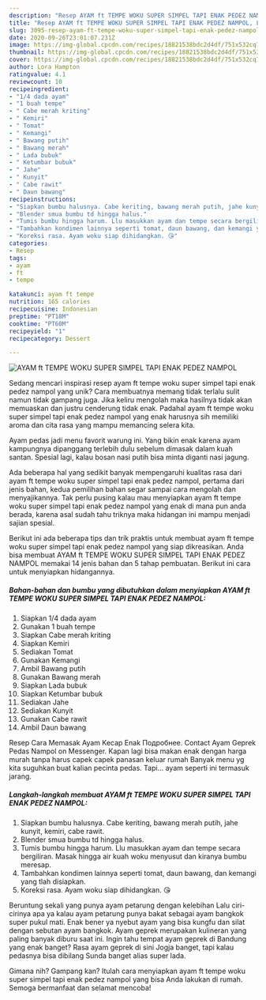 ```yaml
---
description: "Resep AYAM ft TEMPE WOKU SUPER SIMPEL TAPI ENAK PEDEZ NAMPOL, Lezat"
title: "Resep AYAM ft TEMPE WOKU SUPER SIMPEL TAPI ENAK PEDEZ NAMPOL, Lezat"
slug: 3095-resep-ayam-ft-tempe-woku-super-simpel-tapi-enak-pedez-nampol-lezat
date: 2020-09-26T23:01:07.231Z
image: https://img-global.cpcdn.com/recipes/18821538bdc2d4df/751x532cq70/ayam-ft-tempe-woku-super-simpel-tapi-enak-pedez-nampol-foto-resep-utama.jpg
thumbnail: https://img-global.cpcdn.com/recipes/18821538bdc2d4df/751x532cq70/ayam-ft-tempe-woku-super-simpel-tapi-enak-pedez-nampol-foto-resep-utama.jpg
cover: https://img-global.cpcdn.com/recipes/18821538bdc2d4df/751x532cq70/ayam-ft-tempe-woku-super-simpel-tapi-enak-pedez-nampol-foto-resep-utama.jpg
author: Lora Hampton
ratingvalue: 4.1
reviewcount: 10
recipeingredient:
- "1/4 dada ayam"
- "1 buah tempe"
- " Cabe merah kriting"
- " Kemiri"
- " Tomat"
- " Kemangi"
- " Bawang putih"
- " Bawang merah"
- " Lada bubuk"
- " Ketumbar bubuk"
- " Jahe"
- " Kunyit"
- " Cabe rawit"
- " Daun bawang"
recipeinstructions:
- "Siapkan bumbu halusnya. Cabe keriting, bawang merah putih, jahe kunyit, kemiri, cabe rawit."
- "Blender smua bumbu td hingga halus."
- "Tumis bumbu hingga harum. Llu masukkan ayam dan tempe secara bergiliran. Masak hingga air kuah woku menyusut dan kiranya bumbu meresap."
- "Tambahkan kondimen lainnya seperti tomat, daun bawang, dan kemangi yang tlah disiapkan."
- "Koreksi rasa. Ayam woku siap dihidangkan. 😘"
categories:
- Resep
tags:
- ayam
- ft
- tempe

katakunci: ayam ft tempe 
nutrition: 165 calories
recipecuisine: Indonesian
preptime: "PT18M"
cooktime: "PT60M"
recipeyield: "1"
recipecategory: Dessert

---
```



![AYAM ft TEMPE WOKU SUPER SIMPEL TAPI ENAK PEDEZ NAMPOL](https://img-global.cpcdn.com/recipes/18821538bdc2d4df/751x532cq70/ayam-ft-tempe-woku-super-simpel-tapi-enak-pedez-nampol-foto-resep-utama.jpg)

Sedang mencari inspirasi resep ayam ft tempe woku super simpel tapi enak pedez nampol yang unik? Cara membuatnya memang tidak terlalu sulit namun tidak gampang juga. Jika keliru mengolah maka hasilnya tidak akan memuaskan dan justru cenderung tidak enak. Padahal ayam ft tempe woku super simpel tapi enak pedez nampol yang enak harusnya sih memiliki aroma dan cita rasa yang mampu memancing selera kita.

Ayam pedas jadi menu favorit warung ini. Yang bikin enak karena ayam kampungnya dipanggang terlebih dulu sebelum dimasak dalam kuah santan. Spesial lagi, kalau bosan nasi putih bisa minta diganti nasi jagung.

Ada beberapa hal yang sedikit banyak mempengaruhi kualitas rasa dari ayam ft tempe woku super simpel tapi enak pedez nampol, pertama dari jenis bahan, kedua pemilihan bahan segar sampai cara mengolah dan menyajikannya. Tak perlu pusing kalau mau menyiapkan ayam ft tempe woku super simpel tapi enak pedez nampol yang enak di mana pun anda berada, karena asal sudah tahu triknya maka hidangan ini mampu menjadi sajian spesial.


Berikut ini ada beberapa tips dan trik praktis untuk membuat ayam ft tempe woku super simpel tapi enak pedez nampol yang siap dikreasikan. Anda bisa membuat AYAM ft TEMPE WOKU SUPER SIMPEL TAPI ENAK PEDEZ NAMPOL memakai 14 jenis bahan dan 5 tahap pembuatan. Berikut ini cara untuk menyiapkan hidangannya.

<!--inarticleads1-->

##### Bahan-bahan dan bumbu yang dibutuhkan dalam menyiapkan AYAM ft TEMPE WOKU SUPER SIMPEL TAPI ENAK PEDEZ NAMPOL:

1. Siapkan 1/4 dada ayam
1. Gunakan 1 buah tempe
1. Siapkan  Cabe merah kriting
1. Siapkan  Kemiri
1. Sediakan  Tomat
1. Gunakan  Kemangi
1. Ambil  Bawang putih
1. Gunakan  Bawang merah
1. Siapkan  Lada bubuk
1. Siapkan  Ketumbar bubuk
1. Sediakan  Jahe
1. Sediakan  Kunyit
1. Gunakan  Cabe rawit
1. Ambil  Daun bawang


Resep Cara Memasak Ayam Kecap Enak Подробнее. Contact Ayam Geprek Pedas Nampol on Messenger. Kapan lagi bisa makan enak dengan harga murah tanpa harus capek capek panasan keluar rumah Banyak menu yg kita suguhkan buat kalian pecinta pedas. Tapi… ayam seperti ini termasuk jarang. 

<!--inarticleads2-->

##### Langkah-langkah membuat AYAM ft TEMPE WOKU SUPER SIMPEL TAPI ENAK PEDEZ NAMPOL:

1. Siapkan bumbu halusnya. Cabe keriting, bawang merah putih, jahe kunyit, kemiri, cabe rawit.
1. Blender smua bumbu td hingga halus.
1. Tumis bumbu hingga harum. Llu masukkan ayam dan tempe secara bergiliran. Masak hingga air kuah woku menyusut dan kiranya bumbu meresap.
1. Tambahkan kondimen lainnya seperti tomat, daun bawang, dan kemangi yang tlah disiapkan.
1. Koreksi rasa. Ayam woku siap dihidangkan. 😘


Beruntung sekali yang punya ayam petarung dengan kelebihan Lalu ciri-cirinya apa ya kalau ayam petarung punya bakat sebagai ayam bangkok super pukul mati. Enak bener ya nyebut ayam yang bisa kungfu dan silat dengan sebutan ayam bangkok. Ayam geprek merupakan kulineran yang paling banyak diburu saat ini. Ingin tahu tempat ayam geprek di Bandung yang enak banget? Rasa ayam geprek di sini Jogja banget, tapi kalau pedasnya bisa dibilang Sunda banget alias super lada. 

Gimana nih? Gampang kan? Itulah cara menyiapkan ayam ft tempe woku super simpel tapi enak pedez nampol yang bisa Anda lakukan di rumah. Semoga bermanfaat dan selamat mencoba!
